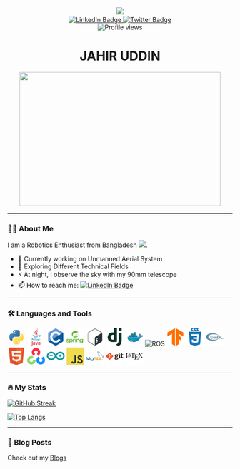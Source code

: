<div align="center">
  <img src="https://i.pinimg.com/originals/06/51/02/0651024a0251d8eca94fa29d6c185822.gif" width="150"/>
  <div id="badges">
    <a href="https://www.linkedin.com/in/jukomol/">
      <img src="https://img.shields.io/badge/LinkedIn-blue?style=for-the-badge&logo=linkedin&logoColor=white" alt="LinkedIn Badge"/>
    </a>
    <a href="https://twitter.com/JU_Komol">
      <img src="https://img.shields.io/badge/Twitter-blue?style=for-the-badge&logo=twitter&logoColor=white" alt="Twitter Badge"/>
    </a>
  </div>
  <img src="https://komarev.com/ghpvc/?username=jukomol&style=flat-square&color=blue" alt="Profile views"/>
  <h1>JAHIR UDDIN</h1>
</div>

<div align="center">
  <img src="http://25.media.tumblr.com/76306538077414e022bf11ac7020d914/tumblr_mlsk3fyGEi1qd3rd2o1_1280.gif" width="450" height="300"/>
</div>

---

### 👨‍💻 About Me
I am a Robotics Enthusiast from Bangladesh <img src="https://media.giphy.com/media/WUlplcMpOCEmTGBtBW/giphy.gif" width="30">. 

- 🔭 Currently working on Unmanned Aerial System
- 🌱 Exploring Different Technical Fields
- ⚡ At night, I observe the sky with my 90mm telescope
- 📫 How to reach me: [![LinkedIn Badge](https://img.shields.io/badge/-jukomol-blue?style=flat&logo=Linkedin&logoColor=white)](https://www.linkedin.com/in/jukomol/)

---

### 🛠 Languages and Tools
<div>
  <img src="https://github.com/devicons/devicon/blob/master/icons/python/python-original.svg" title="Python" alt="Python" width="40" height="40"/>
  <img src="https://github.com/devicons/devicon/blob/master/icons/java/java-original-wordmark.svg" title="Java" alt="Java" width="40" height="40"/>
  <img src="https://github.com/devicons/devicon/blob/master/icons/c/c-original.svg" title="C" alt="C" width="40" height="40"/>
  <img src="https://github.com/devicons/devicon/blob/master/icons/spring/spring-original-wordmark.svg" title="Spring" alt="Spring" width="40" height="40"/>
  <img src="https://github.com/devicons/devicon/blob/master/icons/bash/bash-original.svg" title="Bash" alt="Bash" width="40" height="40"/>
  <img src="https://github.com/devicons/devicon/blob/master/icons/django/django-plain.svg" title="Django" alt="Django" width="40" height="40"/>
  <img src="https://github.com/devicons/devicon/blob/master/icons/docker/docker-original.svg" title="Docker" alt="Docker" width="40" height="40"/>
  <img src="https://upload.wikimedia.org/wikipedia/commons/thumb/b/bb/Ros_logo.svg/1280px-Ros_logo.svg.png" title="ROS" alt="ROS" width="35" height="30"/>
  <img src="https://github.com/devicons/devicon/blob/master/icons/tensorflow/tensorflow-original.svg" title="Tensorflow" alt="Tensorflow" width="40" height="40"/>
  <img src="https://github.com/devicons/devicon/blob/master/icons/css3/css3-plain-wordmark.svg" title="CSS3" alt="CSS" width="40" height="40"/>
  <img src="https://github.com/devicons/devicon/blob/master/icons/opengl/opengl-original.svg" title="OpenGL" alt="OpenGL" width="40" height="40"/>
  <img src="https://github.com/devicons/devicon/blob/master/icons/html5/html5-original.svg" title="HTML5" alt="HTML" width="40" height="40"/>
  <img src="https://github.com/devicons/devicon/blob/master/icons/opencv/opencv-original.svg" title="OpenCV" alt="OpenCV" width="40" height="40"/>
  <img src="https://github.com/devicons/devicon/blob/master/icons/arduino/arduino-original.svg" title="Arduino" alt="Arduino" width="40" height="40"/>
  <img src="https://github.com/devicons/devicon/blob/master/icons/javascript/javascript-original.svg" title="JavaScript" alt="JavaScript" width="40" height="40"/>
  <img src="https://github.com/devicons/devicon/blob/master/icons/mysql/mysql-original-wordmark.svg" title="MySQL" alt="MySQL" width="40" height="40"/>
  <img src="https://github.com/devicons/devicon/blob/master/icons/git/git-original-wordmark.svg" title="Git" alt="Git" width="40" height="40"/>
  <img src="https://github.com/devicons/devicon/blob/master/icons/latex/latex-original.svg" title="LaTeX" alt="LaTeX" width="40" height="40"/>
</div>

---

### 🔥 My Stats
[![GitHub Streak](http://github-readme-streak-stats.herokuapp.com?user=jukomol&theme=dark&background=000000)](https://git.io/streak-stats)

[![Top Langs](https://github-readme-stats.vercel.app/api/top-langs/?username=jukomol&layout=compact&theme=vision-friendly-dark)](https://github.com/anuraghazra/github-readme-stats)

---

### 📝 Blog Posts
Check out my [Blogs](https://jukomol.github.io/article.html)

<!-- BLOG-POST-LIST:START -->
<!-- BLOG-POST-LIST:END -->
